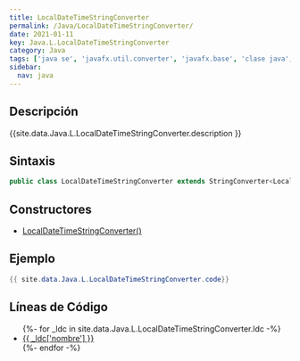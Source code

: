```yaml
---
title: LocalDateTimeStringConverter
permalink: /Java/LocalDateTimeStringConverter/
date: 2021-01-11
key: Java.L.LocalDateTimeStringConverter
category: Java
tags: ['java se', 'javafx.util.converter', 'javafx.base', 'clase java', 'JavaFX 8.0']
sidebar: 
  nav: java
---
```


## Descripción
{{site.data.Java.L.LocalDateTimeStringConverter.description }}

## Sintaxis
~~~java
public class LocalDateTimeStringConverter extends StringConverter<LocalDateTime>
~~~

## Constructores
* [LocalDateTimeStringConverter()](/Java/LocalDateTimeStringConverter/LocalDateTimeStringConverter/)

## Ejemplo
~~~java
{{ site.data.Java.L.LocalDateTimeStringConverter.code}}
~~~

## Líneas de Código
<ul>
{%- for _ldc in site.data.Java.L.LocalDateTimeStringConverter.ldc -%}
   <li>
       <a href="{{_ldc['url'] }}">{{ _ldc['nombre'] }}</a>
   </li>
{%- endfor -%}
</ul>
